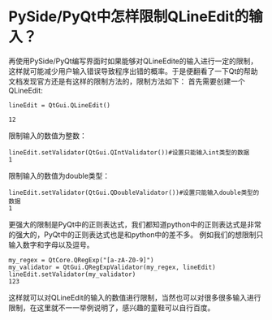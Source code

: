 # PySide/PyQt中怎样限制QLineEdit的输入？

再使用PySide/PyQt编写界面时如果能够对QLineEdite的输入进行一定的限制，这样就可能减少用户输入错误导致程序出错的概率。于是便翻看了一下Qt的帮助文档发现官方还是有这样的限制方法的，限制方法如下：
首先需要创建一个QLineEdit:

```
lineEdit = QtGui.QLineEdit()

12
```

限制输入的数值为整数：

```
lineEdit.setValidator(QtGui.QIntValidator())#设置只能输入int类型的数据
1
```

限制输入的数值为double类型：

```
lineEdit.setValidator(QtGui.QDoubleValidator())#设置只能输入double类型的数据
1
```

更强大的限制是PyQt中的正则表达式，我们都知道python中的正则表达式是非常的强大的，PyQt中的正则表达式也是和python中的差不多。
例如我们的想限制只输入数字和字母以及逗号。

```
my_regex = QtCore.QRegExp("[a-zA-Z0-9]")
my_validator = QtGui.QRegExpValidator(my_regex, lineEdit)
lineEdit.setValidator(my_validator)
123
```

这样就可以对QLineEdit的输入的数值进行限制，当然也可以对很多很多输入进行限制，在这里就不一一举例说明了，感兴趣的童鞋可以自行百度。